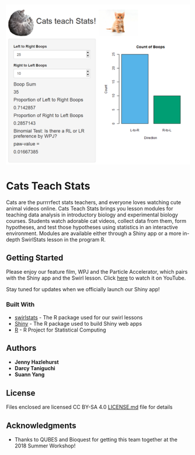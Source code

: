 ![Shiny app example](Media_Files/cat_second.png?raw=true "Shiny app example")

# Cats Teach Stats

Cats are the purrrrfect stats teachers, and everyone loves watching cute animal videos online. Cats Teach Stats brings you lesson modules for teaching data analysis in introductory biology and experimental biology courses. Students watch adorable cat videos, collect data from them, form hypotheses, and test those hypotheses using statistics in an interactive environment. Modules are available either through a Shiny app or a more in-depth SwirlStats lesson in the program R.

## Getting Started

Please enjoy our feature film, WPJ and the Particle Accelerator, which pairs with the Shiny app and the Swirl lesson. Click [here](https://www.youtube.com/watch?v=lW9Lmh3D4cY&feature=youtu.be) to watch it on YouTube. 

Stay tuned for updates when we officially launch our Shiny app!

### Built With

* [swirlstats](https://swirlstats.com/) - The R package used for our swirl lessons
* [Shiny](http://shiny.rstudio.com) - The R package used to build Shiny web apps
* [R](https://www.r-project.org/) - R Project for Statistical Computing

## Authors

* **Jenny Hazlehurst**
* **Darcy Taniguchi**
* **Suann Yang**

## License

Files enclosed are licensed CC BY-SA 4.0 [LICENSE.md](/Swirl_Lessons/LICENSE.txt) file for details

## Acknowledgments

* Thanks to QUBES and Bioquest for getting this team together at the 2018 Summer Workshop!
